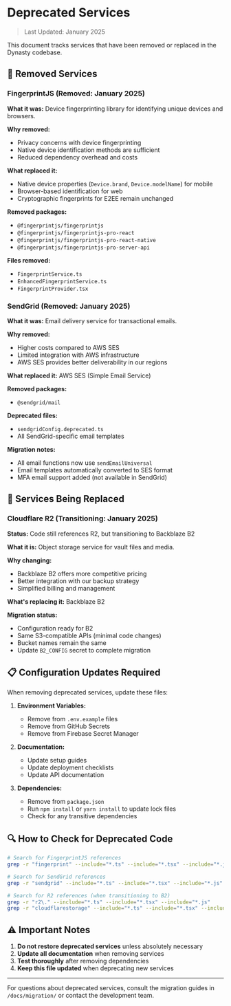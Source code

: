 # Deprecated Services

> Last Updated: January 2025

This document tracks services that have been removed or replaced in the Dynasty codebase.

## 🚫 Removed Services

### FingerprintJS (Removed: January 2025)

**What it was:** Device fingerprinting library for identifying unique devices and browsers.

**Why removed:** 
- Privacy concerns with device fingerprinting
- Native device identification methods are sufficient
- Reduced dependency overhead and costs

**What replaced it:**
- Native device properties (`Device.brand`, `Device.modelName`) for mobile
- Browser-based identification for web
- Cryptographic fingerprints for E2EE remain unchanged

**Removed packages:**
- `@fingerprintjs/fingerprintjs`
- `@fingerprintjs/fingerprintjs-pro-react`
- `@fingerprintjs/fingerprintjs-pro-react-native`
- `@fingerprintjs/fingerprintjs-pro-server-api`

**Files removed:**
- `FingerprintService.ts`
- `EnhancedFingerprintService.ts`
- `FingerprintProvider.tsx`

### SendGrid (Removed: January 2025)

**What it was:** Email delivery service for transactional emails.

**Why removed:**
- Higher costs compared to AWS SES
- Limited integration with AWS infrastructure
- AWS SES provides better deliverability in our regions

**What replaced it:** AWS SES (Simple Email Service)

**Removed packages:**
- `@sendgrid/mail`

**Deprecated files:**
- `sendgridConfig.deprecated.ts`
- All SendGrid-specific email templates

**Migration notes:**
- All email functions now use `sendEmailUniversal`
- Email templates automatically converted to SES format
- MFA email support added (not available in SendGrid)

## 🔄 Services Being Replaced

### Cloudflare R2 (Transitioning: January 2025)

**Status:** Code still references R2, but transitioning to Backblaze B2

**What it is:** Object storage service for vault files and media.

**Why changing:**
- Backblaze B2 offers more competitive pricing
- Better integration with our backup strategy
- Simplified billing and management

**What's replacing it:** Backblaze B2

**Migration status:**
- Configuration ready for B2
- Same S3-compatible APIs (minimal code changes)
- Bucket names remain the same
- Update `B2_CONFIG` secret to complete migration

## 📋 Configuration Updates Required

When removing deprecated services, update these files:

1. **Environment Variables:**
   - Remove from `.env.example` files
   - Remove from GitHub Secrets
   - Remove from Firebase Secret Manager

2. **Documentation:**
   - Update setup guides
   - Update deployment checklists
   - Update API documentation

3. **Dependencies:**
   - Remove from `package.json`
   - Run `npm install` or `yarn install` to update lock files
   - Check for any transitive dependencies

## 🔍 How to Check for Deprecated Code

```bash
# Search for FingerprintJS references
grep -r "fingerprint" --include="*.ts" --include="*.tsx" --include="*.js"

# Search for SendGrid references
grep -r "sendgrid" --include="*.ts" --include="*.tsx" --include="*.js"

# Search for R2 references (when transitioning to B2)
grep -r "r2\." --include="*.ts" --include="*.tsx" --include="*.js"
grep -r "cloudflarestorage" --include="*.ts" --include="*.tsx" --include="*.js"
```

## ⚠️ Important Notes

1. **Do not restore deprecated services** unless absolutely necessary
2. **Update all documentation** when removing services
3. **Test thoroughly** after removing dependencies
4. **Keep this file updated** when deprecating new services

---

For questions about deprecated services, consult the migration guides in `/docs/migration/` or contact the development team.